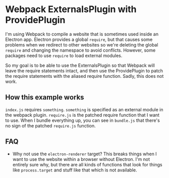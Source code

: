 # Webpack ExternalsPlugin with ProvidePlugin

I'm using Webpack to compile a website that is sometimes used inside an Electron app. Electron provides a global `require`, but that causes some problems when we redirect to other websites so we're deleting the global `require` and changing the namespace to avoid conflicts. However, some packages need to use `require` to load external modules.

So my goal is to be able to use the ExternalsPlugin so that Webpack will leave the require statements intact, and then use the ProvidePlugin to patch the require statements with the aliased require function. Sadly, this does not work.

## How this example works

`index.js` requires `something`. `something` is specified as an external module in the webpack plugin. `require.js` is the patched require function that I want to use. When I bundle everything up, you can see in `bundle.js` that there's no sign of the patched `require.js` function.

## FAQ

- Why not use the `electron-renderer` target? This breaks things when I want to use the website within a browser without Electron. I'm not entirely sure why, but there are all kinds of functions that look for things like `process.target` and stuff like that which is not available.

